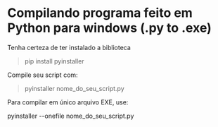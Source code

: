 # Compilando programa feito em Python para windows (.py to .exe)

Tenha certeza de ter instalado a biblioteca

> pip install pyinstaller

Compile seu script com:

> pyinstaller nome_do_seu_script.py

Para compilar em único arquivo EXE, use:

pyinstaller --onefile nome_do_seu_script.py
